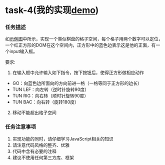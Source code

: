 # task-4(我的实现[demo](https://huanguolin.github.io/ife2017spring-prac/yaoyao-faculty/task-4/index.html))

### 任务[描述](http://ife.baidu.com/course/detail/id/109) 
       
如[示例图](http://7xrp04.com1.z0.glb.clouddn.com/task_2_33_1.jpg)中所示，实现一个类似棋盘的格子空间，每个格子用两个数字可以定位，一个红正方形的DOM在这个空间内，正方形中的蓝色边表示这是他的正面，有一个input输入框。
    
要求:   
1. 在输入框中允许输入如下指令，按下按钮后，使得正方形做相应动作
* GO：向蓝色边所面向的方向前进一格（一格等同于正方形的边长）
* TUN LEF：向左转（逆时针旋转90度）
* TUN RIG：向右转（顺时针旋转90度）
* TUN BAC：向右转（旋转180度）   
2. 移动不能超出格子空间

### 任务注意事项
1. 实现功能的同时，请仔细学习JavaScript相关的知识
2. 请注意代码风格的整齐、优雅
3. 代码中含有必要的注释
4. 建议不使用任何第三方库、框架
